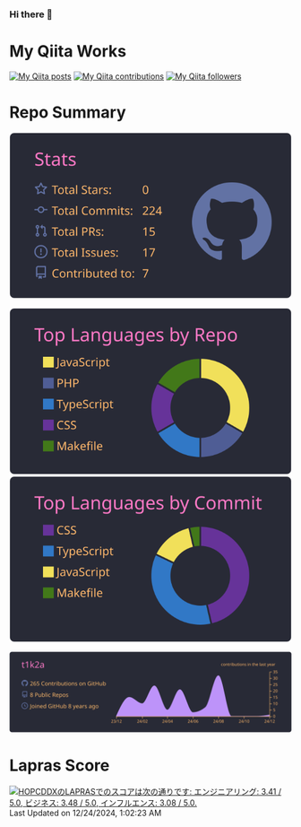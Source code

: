 ### Hi there 👋

# My Qiita Works
[![My Qiita posts](https://qiita-badge.apiapi.app/s/t1k2a/posts.svg)](http://qiita.com/t1k2a) [![My Qiita contributions](https://qiita-badge.apiapi.app/s/t1k2a/contributions.svg)](http://qiita.com/t1k2a) [![My Qiita followers](https://qiita-badge.apiapi.app/s/t1k2a/followers.svg)](http://qiita.com/t1k2a)
                
 # Repo Summary
[![](https://raw.githubusercontent.com/t1k2a/t1k2a/master/profile-summary-card-output/dracula/3-stats.svg)](https://github.com/vn7n24fzkq/github-profile-summary-cards)

[![](https://raw.githubusercontent.com/t1k2a/t1k2a/master/profile-summary-card-output/dracula/1-repos-per-language.svg)](https://github.com/vn7n24fzkq/github-profile-summary-cards) [![](https://raw.githubusercontent.com/t1k2a/t1k2a/master/profile-summary-card-output/dracula/2-most-commit-language.svg)](https://github.com/vn7n24fzkq/github-profile-summary-cards)


[![](https://raw.githubusercontent.com/t1k2a/t1k2a/master/profile-summary-card-output/dracula/0-profile-details.svg)](https://github.com/vn7n24fzkq/github-profile-summary-cards)

# Lapras Score
<!--START_SECTION:lapras-card-->
<p ><a href="https://lapras.com/public/HOPCDDX" target="_blank" rel="noopener noreferrer"><img alt="HOPCDDXのLAPRASでのスコアは次の通りです: エンジニアリング: 3.41 / 5.0, ビジネス: 3.48 / 5.0, インフルエンス: 3.08 / 5.0." src="https://lapras-card-generator.vercel.app/api/svg?e=3.41&b=3.48&i=3.08&b1=%23020E27&b2=%230E5593&i1=%23030E21&i2=%231688BF&l=ja" width="400" ></a>  
Last Updated on 12/24/2024, 1:02:23 AM</p>
<!--END_SECTION:lapras-card-->


<!--
**t1k2a/t1k2a** is a ✨ _special_ ✨ repository because its `README.md` (this file) appears on your GitHub profile.

Here are some ideas to get you started:

- 🔭 I’m currently working on ...
- 🌱 I’m currently learning ...
- 👯 I’m looking to collaborate on ...
- 🤔 I’m looking for help with ...
- 💬 Ask me about ...
- 📫 How to reach me: ...
- 😄 Pronouns: ...
- ⚡ Fun fact: ...
-->
